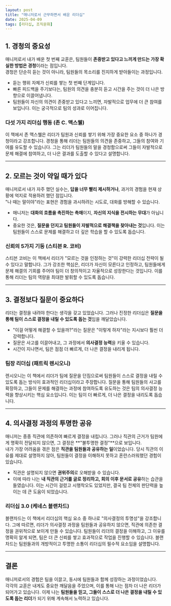 ```yaml
---
layout: post
title: "매니저로서 근무하면서 배운 리더십"
date: 2025-04-09
tags: [리더십, 조직문화]
---
```


## 1. **경청의 중요성**
매니저로서 내가 배운 첫 번째 교훈은, 팀원들이 **존중받고 있다고 느끼게 만드는 가장 확실한 방법은 경청**이라는 점입니다.  
경청은 단순히 듣는 것이 아니라, 팀원들의 목소리를 진지하게 받아들이는 과정입니다.

- 듣는 행위 자체가 신뢰를 쌓는 첫 번째 단계입니다.
- 빠른 피드백을 주기보다는, 팀원의 의견을 충분히 듣고 시간을 주는 것이 더 나은 방향으로 이끌어냅니다.
- 팀원들이 자신의 의견이 존중받고 있다고 느끼면, 자발적으로 업무에 더 큰 참여를 보입니다. 이는 궁극적으로 팀의 성과로 이어집니다.

### **다섯 가지 리더십 행동 (존 C. 맥스웰)**  
이 책에서 존 맥스웰은 리더가 팀원과 신뢰를 쌓기 위해 가장 중요한 요소 중 하나가 경청이라고 강조합니다. 경청을 통해 리더는 팀원들의 의견을 존중하고, 그들의 참여와 기여를 유도할 수 있습니다. 그는 리더가 팀원들의 말을 경청함으로써 그들이 자발적으로 문제 해결에 참여하고, 더 나은 결과를 도출할 수 있다고 설명합니다.

---

## 2. **모르는 것이 약일 때가 있다**
매니저로서 내가 자주 했던 실수는, **답을 너무 빨리 제시하거나**, 과거의 경험을 현재 상황에 억지로 적용하려 했던 점입니다.  
"나 때는 말이야"라는 표현은 경험을 과시하려는 시도로, 대화를 방해할 수 있습니다.

- 매니저는 **대화의 흐름을 촉진하는 촉매**이지, **자신의 지식을 전시하는 무대**가 아닙니다.
- 중요한 것은, **질문을 던지고 팀원들이 자발적으로 해결책을 찾아내는 것**입니다. 이는 팀원들이 스스로 문제를 해결하고 더 깊은 학습을 할 수 있도록 돕습니다.

### **신뢰의 5가지 기둥 (스티븐 R. 코비)**  
스티븐 코비는 이 책에서 리더가 "모르는 것을 인정하는 것"이 강력한 리더십 전략이 될 수 있다고 말합니다. 그가 강조한 핵심은, 리더가 자신이 모른다고 인정하고, 팀원들에게 문제 해결의 기회를 주어야 팀이 더 창의적이고 자율적으로 성장한다는 것입니다. 이를 통해 리더는 팀의 역량을 최대한 발휘할 수 있도록 돕습니다.

---

## 3. **결정보다 질문이 중요하다**
리더는 결정을 내려야 한다는 생각을 갖고 있었습니다. 그러나 진정한 리더십은 **질문을 통해 팀이 스스로 결정을 내릴 수 있도록 돕는 것**임을 깨달았습니다.

- "이걸 어떻게 해결할 수 있을까?"라는 질문은 "이렇게 하자"라는 지시보다 훨씬 더 강력합니다.
- 질문은 사고를 이끌어내고, 그 과정에서 **의사결정 능력**을 키울 수 있습니다.
- 시간이 지나면서, 팀은 점점 더 빠르게, 더 나은 결정을 내리게 됩니다.

### **팀장 리더십 (패트릭 렌시오니)**  
렌시오니는 이 책에서 리더가 팀에 질문을 던짐으로써 팀원들이 스스로 결정을 내릴 수 있도록 돕는 방식이 효과적인 리더십이라고 주장합니다. 질문을 통해 팀원들의 사고를 확장하고, 그들이 문제를 해결하는 과정에 참여하도록 유도하는 것은 팀의 의사결정 능력을 향상시키는 핵심 요소입니다. 이는 팀이 더 빠르게, 더 나은 결정을 내리도록 돕습니다.

---

## 4. **의사결정 과정의 투명한 공유**
매니저는 종종 직관에 의존하여 빠르게 결정을 내립니다. 그러나 직관의 근거가 팀원에게 명확히 전달되지 않으면, 그 결정은 **"불투명한 결정"**으로 보입니다.  
내가 가장 어려움을 겪은 점은 **직관을 팀원들과 공유하는 일**이었습니다. 당시 직관의 이유를 제대로 설명하지 않아, 팀원들이 결정을 이해하지 못하고 혼란스러워했던 경험이 있습니다.

- 직관은 설명되지 않으면 **권위주의**로 오해받을 수 있습니다.
- 이에 따라 나는 **내 직관의 근거를 글로 정리하고, 회의 이후 문서로 공유**하는 습관을 들였습니다. 이는 시간이 걸렸고 시행착오도 있었지만, 결국 팀 전체의 판단력을 높이는 데 큰 도움이 되었습니다.

### **리더십 3.0 (케네스 블랜차드)**  
블랜차드는 이 책에서 리더십의 핵심 요소 중 하나로 "의사결정의 투명성"을 강조합니다. 그에 따르면, 리더가 의사결정 과정을 팀원들과 공유하지 않으면, 직관에 의존한 결정을 권위적으로 보이게 만들 수 있습니다. 팀원들이 리더의 결정을 이해하고, 그 이유를 명확히 알게 되면, 팀은 더 큰 신뢰를 쌓고 효과적으로 작업을 진행할 수 있습니다. 블랜차드는 팀원들과의 개방적이고 투명한 소통이 리더십의 필수적 요소임을 설명합니다.

---

## **결론**
매니저로서의 경험은 팀을 이끌고, 동시에 팀원들과 함께 성장하는 과정이었습니다.  
각각의 교훈은 내게도 중요한 깨달음을 주었으며, 이를 통해 나는 점차 더 나은 리더가 되어가고 있습니다. 이제 나는 **팀원들을 믿고, 그들이 스스로 더 나은 결정을 내릴 수 있도록 돕는 리더**가 되기 위해 계속해서 노력하고 있습니다.

